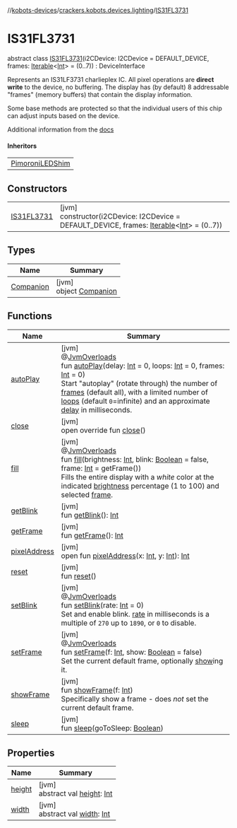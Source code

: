 //[kobots-devices](../../../index.md)/[crackers.kobots.devices.lighting](../index.md)/[IS31FL3731](index.md)

# IS31FL3731

abstract class [IS31FL3731](index.md)(i2CDevice: I2CDevice = DEFAULT_DEVICE, frames: [Iterable](https://kotlinlang.org/api/latest/jvm/stdlib/kotlin.collections/-iterable/index.html)&lt;[Int](https://kotlinlang.org/api/latest/jvm/stdlib/kotlin/-int/index.html)&gt; = (0..7)) : DeviceInterface

Represents an IS31LF3731 charlieplex IC. All pixel operations are **direct write** to the device, no buffering. The display has (by default) 8 addressable &quot;frames&quot; (memory buffers) that contain the display information.

Some base methods are protected so that the individual users of this chip can adjust inputs based on the device.

Additional information from the [docs](https://www.lumissil.com/assets/pdf/core/IS31FL3731_DS.pdf)

#### Inheritors

| |
|---|
| [PimoroniLEDShim](../-pimoroni-l-e-d-shim/index.md) |

## Constructors

| | |
|---|---|
| [IS31FL3731](-i-s31-f-l3731.md) | [jvm]<br>constructor(i2CDevice: I2CDevice = DEFAULT_DEVICE, frames: [Iterable](https://kotlinlang.org/api/latest/jvm/stdlib/kotlin.collections/-iterable/index.html)&lt;[Int](https://kotlinlang.org/api/latest/jvm/stdlib/kotlin/-int/index.html)&gt; = (0..7)) |

## Types

| Name | Summary |
|---|---|
| [Companion](-companion/index.md) | [jvm]<br>object [Companion](-companion/index.md) |

## Functions

| Name | Summary |
|---|---|
| [autoPlay](auto-play.md) | [jvm]<br>@[JvmOverloads](https://kotlinlang.org/api/latest/jvm/stdlib/kotlin.jvm/-jvm-overloads/index.html)<br>fun [autoPlay](auto-play.md)(delay: [Int](https://kotlinlang.org/api/latest/jvm/stdlib/kotlin/-int/index.html) = 0, loops: [Int](https://kotlinlang.org/api/latest/jvm/stdlib/kotlin/-int/index.html) = 0, frames: [Int](https://kotlinlang.org/api/latest/jvm/stdlib/kotlin/-int/index.html) = 0)<br>Start &quot;autoplay&quot; (rotate through) the number of [frames](auto-play.md) (default all), with a limited number of [loops](auto-play.md) (default `0`=infinite) and an approximate [delay](auto-play.md) in milliseconds. |
| [close](close.md) | [jvm]<br>open override fun [close](close.md)() |
| [fill](fill.md) | [jvm]<br>@[JvmOverloads](https://kotlinlang.org/api/latest/jvm/stdlib/kotlin.jvm/-jvm-overloads/index.html)<br>fun [fill](fill.md)(brightness: [Int](https://kotlinlang.org/api/latest/jvm/stdlib/kotlin/-int/index.html), blink: [Boolean](https://kotlinlang.org/api/latest/jvm/stdlib/kotlin/-boolean/index.html) = false, frame: [Int](https://kotlinlang.org/api/latest/jvm/stdlib/kotlin/-int/index.html) = getFrame())<br>Fills the entire display with a *white* color at the indicated [brightness](fill.md) percentage (1 to 100) and selected [frame](fill.md). |
| [getBlink](get-blink.md) | [jvm]<br>fun [getBlink](get-blink.md)(): [Int](https://kotlinlang.org/api/latest/jvm/stdlib/kotlin/-int/index.html) |
| [getFrame](get-frame.md) | [jvm]<br>fun [getFrame](get-frame.md)(): [Int](https://kotlinlang.org/api/latest/jvm/stdlib/kotlin/-int/index.html) |
| [pixelAddress](pixel-address.md) | [jvm]<br>open fun [pixelAddress](pixel-address.md)(x: [Int](https://kotlinlang.org/api/latest/jvm/stdlib/kotlin/-int/index.html), y: [Int](https://kotlinlang.org/api/latest/jvm/stdlib/kotlin/-int/index.html)): [Int](https://kotlinlang.org/api/latest/jvm/stdlib/kotlin/-int/index.html) |
| [reset](reset.md) | [jvm]<br>fun [reset](reset.md)() |
| [setBlink](set-blink.md) | [jvm]<br>@[JvmOverloads](https://kotlinlang.org/api/latest/jvm/stdlib/kotlin.jvm/-jvm-overloads/index.html)<br>fun [setBlink](set-blink.md)(rate: [Int](https://kotlinlang.org/api/latest/jvm/stdlib/kotlin/-int/index.html) = 0)<br>Set and enable blink. [rate](set-blink.md) in milliseconds is a multiple of `270` up to `1890`, or `0` to disable. |
| [setFrame](set-frame.md) | [jvm]<br>@[JvmOverloads](https://kotlinlang.org/api/latest/jvm/stdlib/kotlin.jvm/-jvm-overloads/index.html)<br>fun [setFrame](set-frame.md)(f: [Int](https://kotlinlang.org/api/latest/jvm/stdlib/kotlin/-int/index.html), show: [Boolean](https://kotlinlang.org/api/latest/jvm/stdlib/kotlin/-boolean/index.html) = false)<br>Set the current default frame, optionally [show](set-frame.md)ing it. |
| [showFrame](show-frame.md) | [jvm]<br>fun [showFrame](show-frame.md)(f: [Int](https://kotlinlang.org/api/latest/jvm/stdlib/kotlin/-int/index.html))<br>Specifically show a frame - does *not* set the current default frame. |
| [sleep](sleep.md) | [jvm]<br>fun [sleep](sleep.md)(goToSleep: [Boolean](https://kotlinlang.org/api/latest/jvm/stdlib/kotlin/-boolean/index.html)) |

## Properties

| Name | Summary |
|---|---|
| [height](height.md) | [jvm]<br>abstract val [height](height.md): [Int](https://kotlinlang.org/api/latest/jvm/stdlib/kotlin/-int/index.html) |
| [width](width.md) | [jvm]<br>abstract val [width](width.md): [Int](https://kotlinlang.org/api/latest/jvm/stdlib/kotlin/-int/index.html) |
